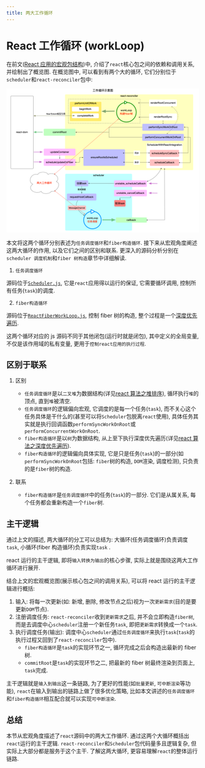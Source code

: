 ```yaml
---
title: 两大工作循环
---
```


# React 工作循环 (workLoop)

在前文([React 应用的宏观包结构](./macro-structure.md))中, 介绍了`react`核心包之间的依赖和调用关系, 并绘制出了概览图. 在概览图中, 可以看到有两个大的循环, 它们分别位于`scheduler`和`react-reconciler`包中:

![](../../snapshots/workloop.png)

本文将这两个循环分别表述为`任务调度循环`和`fiber构造循环`. 接下来从宏观角度阐述这两大循环的作用, 以及它们之间的区别和联系. 更深入的源码分析分别在`scheduler 调度机制`和`fiber 树构造`章节中详细解读.

1. `任务调度循环`

源码位于[`Scheduler.js`](https://github.com/facebook/react/blob/v17.0.1/packages/scheduler/src/Scheduler.js), 它是`react`应用得以运行的保证, 它需要循环调用, 控制所有任务(`task`)的调度.

2. `fiber构造循环`

源码位于[`ReactFiberWorkLoop.js`](https://github.com/facebook/react/blob/v17.0.1/packages/react-reconciler/src/ReactFiberWorkLoop.old.js), 控制 fiber 树的构造, 整个过程是一个[深度优先遍历](../algorithm/dfs.md).

这两个循环对应的 js 源码不同于其他闭包(运行时就是闭包), 其中定义的全局变量, 不仅是该作用域的私有变量, 更用于`控制react应用的执行过程`.

## 区别于联系

1. 区别

   - `任务调度循环`是以`二叉堆`为数据结构(详见[react 算法之堆排序](../algorithm/heapsort.md)), 循环执行`堆`的顶点, 直到`堆`被清空.
   - `任务调度循环`的逻辑偏向宏观, 它调度的是每一个任务(`task`), 而不关心这个任务具体是干什么的(甚至可以将`Scheduler`包脱离`react`使用), 具体任务其实就是执行回调函数`performSyncWorkOnRoot`或`performConcurrentWorkOnRoot`.
   - `fiber构造循环`是以`树`为数据结构, 从上至下执行深度优先遍历(详见[react 算法之深度优先遍历](../algorithm/dfs.md)).
   - `fiber构造循环`的逻辑偏向具体实现, 它是只是任务(`task`)的一部分(如`performSyncWorkOnRoot`包括: `fiber`树的构造, `DOM`渲染, 调度检测), 只负责的是`fiber`树的构造.

2. 联系
   - `fiber构造循环`是`任务调度循环`中的任务(`task`)的一部分. 它们是从属关系, 每个任务都会重新构造一个`fiber`树.

## 主干逻辑

通过上文的描述, 两大循环的分工可以总结为: 大循环(任务调度循环)负责调度`task`, 小循环(fiber 构造循环)负责实现`task` .

react 运行的主干逻辑, 即将`输入转换为输出`的核心步骤, 实际上就是围绕这两大工作循环进行展开.

结合上文的宏观概览图(展示核心包之间的调用关系), 可以将 react 运行的主干逻辑进行概括:

1. 输入: 将每一次更新(如: 新增, 删除, 修改节点之后)视为一次`更新需求`(目的是要更新`DOM`节点).
2. 注册调度任务: `react-reconciler`收到`更新需求`之后, 并不会立即构造`fiber树`, 而是去调度中心`scheduler`注册一个新任务`task`, 即把`更新需求`转换成一个`task`.
3. 执行调度任务(输出): 调度中心`scheduler`通过`任务调度循环`来执行`task`(`task`的执行过程又回到了`react-reconciler`包中).
   - `fiber构造循环`是`task`的实现环节之一, 循环完成之后会构造出最新的 fiber 树.
   - `commitRoot`是`task`的实现环节之二, 把最新的 fiber 树最终渲染到页面上, `task`完成.

主干逻辑就是`输入到输出`这一条链路, 为了更好的性能(如`批量更新`, `可中断渲染`等功能), `react`在输入到输出的链路上做了很多优化策略, 比如本文讲述的`任务调度循环`和`fiber构造循环`相互配合就可以实现`可中断渲染`.

## 总结

本节从宏观角度描述了`react`源码中的两大工作循环. 通过这两个大循环概括出`react`运行的主干逻辑. `react-reconciler`和`Scheduler`包代码量多且逻辑复杂, 但实际上大部分都是服务于这个主干. 了解这两大循环, 更容易理解`react`的整体运行链路.
